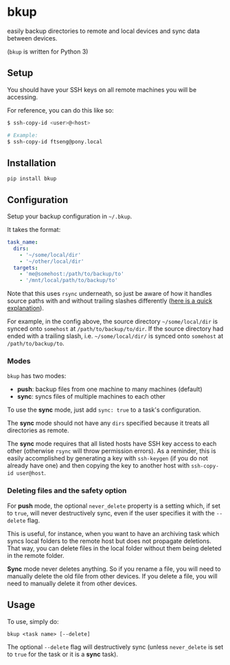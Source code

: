 bkup
====

easily backup directories to remote and local devices and sync data between devices.

(`bkup` is written for Python 3)

## Setup
You should have your SSH keys on all remote machines you will be accessing.

For reference, you can do this like so:

```bash
$ ssh-copy-id <user>@<host>

# Example:
$ ssh-copy-id ftseng@pony.local
```


## Installation

    pip install bkup


## Configuration
Setup your backup configuration in `~/.bkup`.

It takes the format:

```yaml
task_name:
  dirs:
    - '~/some/local/dir'
    - '~/other/local/dir'
  targets:
    - 'me@somehost:/path/to/backup/to'
    - '/mnt/local/path/to/backup/to'
```

Note that this uses `rsync` underneath, so just be aware of how it handles source paths with and without trailing slashes differently ([here is a quick explanation](http://serverfault.com/questions/529287/rsync-creates-a-directory-with-the-same-name-inside-of-destination-directory)).

For example, in the config above, the source directory `~/some/local/dir` is synced onto `somehost` at `/path/to/backup/to/dir`.
If the source directory had ended with a trailing slash, i.e. `~/some/local/dir/` is synced onto `somehost` at `/path/to/backup/to`.

### Modes
`bkup` has two modes:

- __push__: backup files from one machine to many machines (default)
- __sync__: syncs files of multiple machines to each other

To use the __sync__ mode, just add `sync: true` to a task's configuration.

The __sync__ mode should not have any `dirs` specified because it treats all directories as remote.

The __sync__ mode requires that all listed hosts have SSH key access to each other (otherwise `rsync` will throw permission errors). As a reminder, this is easily accomplished by generating a key with `ssh-keygen` (if you do not already have one) and then copying the key to another host with `ssh-copy-id user@host`.

### Deleting files and the safety option
For __push__ mode, the optional `never_delete` property is a setting which,
if set to `true`, will never destructively sync, even if the user specifies it
with the `--delete` flag.

This is useful, for instance, when you want to have an archiving task
which syncs local folders to the remote host but does not propagate
deletions. That way, you can delete files in the local folder
without them being deleted in the remote folder.

__Sync__ mode never deletes anything. So if you rename a file, you will need to
manually delete the old file from other devices. If you delete a file, you will need to
manually delete it from other devices.


## Usage

To use, simply do:

    bkup <task name> [--delete]

The optional `--delete` flag will destructively sync (unless `never_delete` is set to `true` for the task or it is a __sync__ task).
